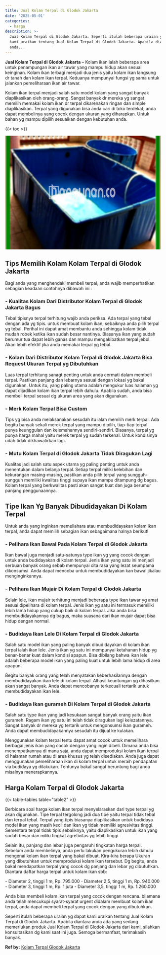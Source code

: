 ```yaml
---
title: Jual Kolam Terpal di Glodok Jakarta
date: '2025-05-01'
categories:
  - harga
description: >-
  Jual Kolam Terpal di Glodok Jakarta. Seperti itulah beberapa uraian yg dapat
  kami uraikan tentang Jual Kolam Terpal di Glodok Jakarta. Apabila diantara
  anda...
---
```


**Jual Kolam Terpal di Glodok Jakarta** – Kolam ikan ialah beberapa area untuk penampungan ikan air tawar yang mampu hidup akan sesuai keinginan. Kolam ikan terbagi menjadi dua jenis yaitu kolam ikan langsung dr tanah dan kolam ikan terpal. Keduanya mempunyai fungsi yg sama untuk jalankan pemeliharaan ikan air tawar.

Kolam ikan terpal menjadi salah satu model kolam yang sangat banyak diaplikasikan oleh orang-orang. Sangat banyak dr mereka yg sangat memilih memakai kolam ikan dr terpal dikarenakan ringan dan simple diaplikasikan. Terpal yang digunakan bisa anda cari di toko terdekat, anda dapat membelinya yang cocok dengan ukuran yang diharapkan. Untuk bahan yg mampu dipilih sesuaikan dengan kebutuhan anda.

{{< toc >}}

![Jual Kolam Terpal di Glodok Jakarta](/images/jual-kolam-terpal-26.png)

## Tips Memilih Kolam Kolam Terpal di Glodok Jakarta

Bagi anda yang menghendaki membeli terpal, anda wajib memperhatikan sebagian keadaan contohnya dibawah ini :

### \- Kualitas Kolam Dari Distributor Kolam Terpal di Glodok Jakarta Bagus

Tebal tipisnya terpal terhitung wajib anda periksa. Ada terpal yang tebal dengan ada yg tipis. untuk membuat kolam ikan, sebaiknya anda pilih terpal yg tebal. Perihal ini dapat amat membantu anda sehingga kolam tidak mudah robek ketika ikan sudah besar nantinya. Biasanya ikan yang sudah berumur tua dapat lebih ganas dan mampu mengakibatkan terpal jebol. Akan lebih efektif jika anda memakai terpal yg tebal.

### \- Kolam Dari Distributor Kolam Terpal di Glodok Jakarta Bisa Request Ukuran Terpal yg Dibutuhkan

Luas terpal terhitung sanagt penting untuk anda cermati dalam membeli terpal. Pastikan panjang dan lebarnya sesuai dengan lokasi yg bakal digunakan. Untuk itu, yang paling utama adalah mengukur luas halaman yg dapat dijadikan kolam ikan terpal lebih dahulu. Apabila sudah, anda bisa membeli terpal sesuai dg ukuran area yang akan digunakan.

### \- Merk Kolam Terpal Bisa Custom

Tips yg bisa anda melaksanakan sesudah itu ialah memilih merk terpal. Ada begitu banyak sekali merek terpal yang mampu dipilih, tiap-tiap terpal punya keunggulan dan kelemahannya sendiri-sendiri. Biasanya, terpal yg punya harga mahal yaitu merek terpal yg sudah terkenal. Untuk kondisinya udah tidak dikhawatirkan lagi.

### \- Mutu Kolam Terpal di Glodok Jakarta Tidak Diragukan Lagi

Kualitas jadi salah satu aspek utama yg paling penting untuk anda menentukan dalam belanja terpal. Setiap terpal miliki kelebihan dan kekurangan masing-masing, pastikan anda pilih terpal yang sungguh-sungguh memiliki kwalitas tinggi supaya ikan mampu ditampung dg bagus. Kolam terpal yang berkwalitas pasti akan sangat kuat dan juga berumur panjang penggunaannya.

## Tipe Ikan Yg Banyak Dibudidayakan Di Kolam Terpal

Untuk anda yang inginkan memeliahara atau membudidayakan kolam ikan terpal, anda dapat memilih sebagian ikan sebagaimana halnya berikut!

### \- Pelihara Ikan Bawal Pada Kolam Terpal di Glodok Jakarta

Ikan bawal juga menjadi satu-satunya type ikan yg yang cocok dengan untuk anda budidayakan di kolam terpal. Jenis ikan yang satu ini menjadi serbuan banyak orang sebab mempunyai cita rasa yang lezat seumpama dikonsumsi. Anda dapat mencoba untuk membudidayakan kan bawal jikalau menginginkannya.

### \- Pelihara Ikan Mujair Di Kolam Terpal di Glodok Jakarta

Selain lele, ikan mujair terhitung menjadi beberapa type ikan tawar yg amat sesuai dipelihara di kolam terpal. Jenis ikan yg satu ini termasuk memiliki lebih lama hidup yang cukup baik di kolam terpal. Jika anda bisa membudidayakannya dg bagus, maka suasana dari ikan mujair dapat bisa hidup dengan normal.

### \- Budidaya Ikan Lele Di Kolam Terpal di Glodok Jakarta

Salah satu model ikan yang paling banyak dibudidayakan di kolam ikan terpal ialah ikan lele. Jenis ikan yg satu ini mempunyai ketahanan hidup yg benar-benar kuat dalam kondisi apapun. Bisa dibilang bahwa ikan lele adalah beberapa model ikan yang paling kuat untuk lebih lama hidup di area apapun.

Begitu banyak orang yang telah menyatakan keberhasilannya dengan membudidayakan ikan lele di kolam terpal. Alhasil keuntungan yg dihasilkan akan sangat banyak. Anda dapat mencobanya terkecuali tertarik untuk membudidayakan ikan lele.

### \- Budidaya Ikan gurameh Di Kolam Terpal di Glodok Jakarta

Salah satu type ikan yang jadi kesukaan sangat banyak orang yaitu ikan gurameh. Ragam ikan yg satu ini telah tidak diragukan lagi kelezatannya. Sangat banyak dr mereka yg tertarik untuk mengonsumsi ikan gurameh. Anda dapat membudidayakannya sesudah itu dijual ke kulakan.

Menggunakan kolam terpal tentu dapat amat cocok untuk memelihara berbagai jenis ikan yang cocok dengan yang ingin dibeli. Dimana anda bisa menempatkannya di mana saja, anda dapat memproduksi kolam ikan terpal di halaman rumah atau di area khusus yg telah disediakan. Anda juga dapat menggunakan pemeliharaan ikan di kolam terpal untuk meraih pendapatan via budidaya yg dilakukan. Tentunya bakal sangat beruntung bagi anda misalnya menerapkannya.

## Harga Kolam Terpal di Glodok Jakarta

{{< table-tables table="table2" >}}

Berbicara soal harga kolam ikan terpal menyelaraskan dari type terpal yg akan digunakan. Tipe terpal tergolong jadi dua tipe yaitu terpal tidak tebal dan terpal tebal. Terpal yang tipis biasanya diaplikasikan untuk budidaya model ikan yang masih kecil dan ikan yg tidak memiliki agresivitas tinggi. Sementara terpal tidak tipis sebaliknya, yaitu diaplikasikan untuk ikan yang sudah besar dan miliki tingkat agretivitas yg lebih tinggi.

Selain itu, panjang dan lebar juga pengaruhi tingkatan harga terpal. Sebelum anda membelinya, anda perlu lakukan pengukuran lebih dahulu mengenai kolam ikan terpal yang bakal dibuat. Kira-kira berapa Ukuran yang dibutuhkan untuk memproduksi kolam ikan tersebut. Dg begitu, anda bakal mendapatkan terpal yang cocok dg panjang dan lebar yg dibutuhkan. Diantara daftar harga terpal untuk kolam ikan sbb:

\- Diameter 2, tinggi 1 m, Rp. 795.000 - Diameter 2,5, tinggi 1 m, Rp. 940.000 - Diameter 3, tinggi 1 m, Rp. 1 juta - Diameter 3,5, tinggi 1 m, Rp. 1.260.000

Anda bisa membeli kolam ikan terpal yang cocok dengan rencana. bilamana anda telah mencukupi syarat-syarat urgent didalam membuat kolam ikan terpal, anda dapat membeli terpal yang cocok dengan yang dibutuhkan.

Seperti itulah beberapa uraian yg dapat kami uraikan tentang Jual Kolam Terpal di Glodok Jakarta. Apabila diantara anda ada yang sedang memerlukan produk Jual Kolam Terpal di Glodok Jakarta dari kami, silahkan konsultasikan dg kami saat ini juga. Semoga bermanfaat, terimakasih banyak.

**Ref by:** [Kolam Terpal Glodok Jakarta](https://id.wikipedia.org/wiki/Kolam)
